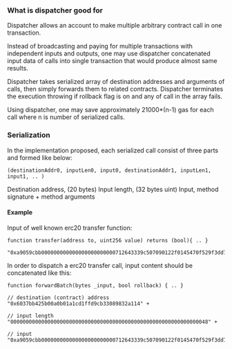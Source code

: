 ### What is dispatcher good for

Dispatcher allows an account to make multiple arbitrary contract call in one transaction.

Instead of broadcasting and paying for multiple transactions with independent inputs and outputs, one may use dispatcher concatenated input data of calls into single transaction that would produce almost same results.

Dispatcher takes serialized array of destination addresses and arguments of calls, then simply forwards them to related contracts. Dispatcher terminates the execution throwing if rollback flag is on and any of call in the array fails.

Using dispatcher, one may save approximately 21000*(n-1) gas for each call where n is number of serialized calls.


### Serialization

In the implementation proposed, each serialized call consist of three parts and formed like below:

`(destinationAddr0, inputLen0, input0, destinationAddr1, inputLen1, input1, .. )`

Destination address, (20 bytes)
Input length, (32 bytes uint)
Input, method signature + method arguments

#### Example

Input of well known erc20 transfer function:

`function transfer(address to, uint256 value) returns (bool){ .. }`

```
"0xa9059cbb000000000000000000000000712643339c507090122f0145470f529f3dd763bc0000000000000000000000000000000000000000000000000000000000001388"
```


In order to dispatch a erc20 transfer call, input content should be concatenated like this:

`function forwardBatch(bytes _input, bool rollback) { .. }`

```
// destination (contract) address
"0x6037bb425b00a0b01a1cd1ffd9cb33089832a114" +

// input length
"0000000000000000000000000000000000000000000000000000000000000048" +

// input
"0xa9059cbb000000000000000000000000712643339c507090122f0145470f529f3dd763bc0000000000000000000000000000000000000000000000000000000000001388"
```
